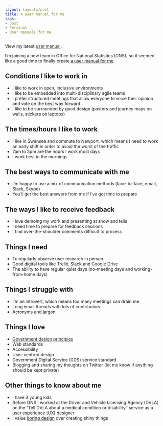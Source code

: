 ```yaml
---
layout: layouts/post
title: A user manual for me
tags:
- post
- Personal
- User manuals for me
---
```


View my latest [user manual](/blog/a-user-manual-for-me-version-4/).

<p>I’m joining a new team in Office for National Statistics (ONS), so it seemed like a good time to finally create <a href="https://medium.com/@cassierobinson/a-user-manual-for-me-d3a851fbc694">a user manual for me</a>.</p>

## Conditions I like to work in
- I like to work in open, inclusive environments
- I like to be embedded into multi-disciplinary agile teams
- I prefer structured meetings that allow everyone to voice their opinion and vote on the best way forward
- I like to be surrounded by good design (posters and journey maps on walls, stickers on laptops)

## The times/hours I like to work
- I live in Swansea and commute to Newport, which means I need to work an early shift in order to avoid the worst of the traffic
- 7am to 3pm are the hours I work most days
- I work best in the mornings

## The best ways to communicate with me
- I’m happy to use a mix of communication methods (face-to-face, email, Slack, Skype)
- You’ll get the best answers from me if I’ve got time to prepare

## The ways I like to receive feedback
- I love demoing my work and presenting at show and tells
- I need time to prepare for feedback sessions
- I find over-the-shoulder comments difficult to process

## Things I need
- To regularly observe user research in person
- Good digital tools like Trello, Slack and Google Drive
- The ability to have regular quiet days (no-meeting days and working-from-home days)

## Things I struggle with
- I’m an introvert, which means too many meetings can drain me
- Long email threads with lots of contributors
- Acronyms and jargon

## Things I love
- [Government design principles](https://www.gov.uk/guidance/government-design-principles)
- Web standards
- Accessibility
- User-centred design
- Government Digital Service (GDS) service standard
- Blogging and sharing my thoughts on Twitter (let me know if anything should be kept private)

## Other things to know about me
- I have 3 young kids
- Before ONS I worked at the Driver and Vehicle Licensing Agency (DVLA) on the “Tell DVLA about a medical condition or disability” service as a user experience (UX) designer
- I value [boring design](https://capwatkins.com/blog/the-boring-designer) over creating shiny things

